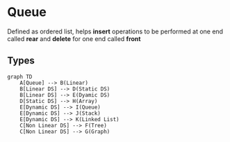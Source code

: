 # Queue

Defined as ordered list, helps **insert** operations to be performed at one end called **rear** and **delete** for one end called **front**

## Types

```mermaid
graph TD
    A[Queue] --> B(Linear)
    B[Linear DS] --> D(Static DS)
    B[Linear DS] --> E(Dyamic DS)
    D[Static DS] --> H(Array)
    E[Dynamic DS] --> I(Queue)
    E[Dynamic DS] --> J(Stack)
    E[Dynamic DS] --> K(Linked List)
    C[Non Linear DS] --> F(Tree)
    C[Non Linear DS] --> G(Graph)
```
